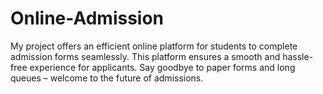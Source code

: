 # Online-Admission
My project offers an efficient online platform for students to complete admission forms seamlessly. This platform ensures a smooth and hassle-free experience for applicants. Say goodbye to paper forms and long queues – welcome to the future of admissions.

